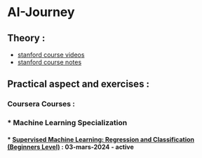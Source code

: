 # AI-Journey

## Theory :

* [stanford course videos](https://www.youtube.com/watch?v=het9HFqo1TQ&t=2143s)
* [stanford course notes](https://cs229.stanford.edu/syllabus-autumn2018.html)

## Practical aspect and exercises :

### Coursera Courses :
### * Machine Learning Specialization 
####  *  [Supervised Machine Learning: Regression and Classification (Beginners Level)](https://www.coursera.org/specializations/machine-learning-introduction) : 03-mars-2024 - active





